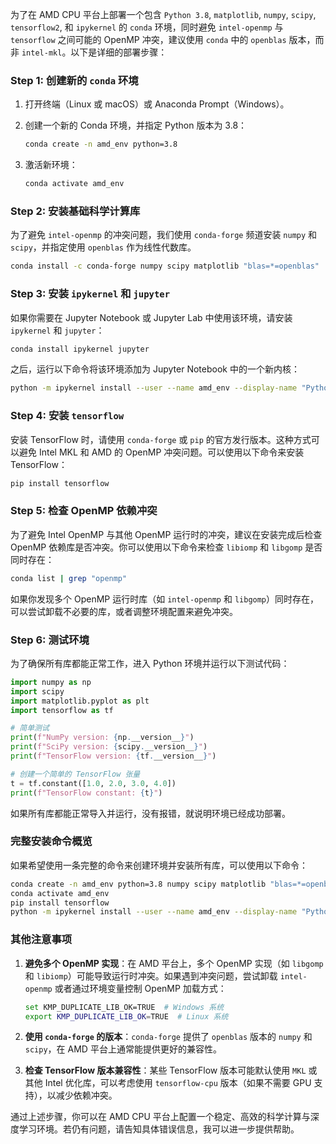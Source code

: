 为了在 AMD CPU 平台上部署一个包含 `Python 3.8`, `matplotlib`, `numpy`, `scipy`, `tensorflow2`, 和 `ipykernel` 的 `conda` 环境，同时避免 `intel-openmp` 与 `tensorflow` 之间可能的 OpenMP 冲突，建议使用 `conda` 中的 `openblas` 版本，而非 `intel-mkl`。以下是详细的部署步骤：

### Step 1: 创建新的 `conda` 环境

1. 打开终端（Linux 或 macOS）或 Anaconda Prompt（Windows）。
2. 创建一个新的 Conda 环境，并指定 Python 版本为 3.8：

   ```bash
   conda create -n amd_env python=3.8
   ```

3. 激活新环境：

   ```bash
   conda activate amd_env
   ```

### Step 2: 安装基础科学计算库

为了避免 `intel-openmp` 的冲突问题，我们使用 `conda-forge` 频道安装 `numpy` 和 `scipy`，并指定使用 `openblas` 作为线性代数库。

```bash
conda install -c conda-forge numpy scipy matplotlib "blas=*=openblas"
```

### Step 3: 安装 `ipykernel` 和 `jupyter`

如果你需要在 Jupyter Notebook 或 Jupyter Lab 中使用该环境，请安装 `ipykernel` 和 `jupyter`：

```bash
conda install ipykernel jupyter
```

之后，运行以下命令将该环境添加为 Jupyter Notebook 中的一个新内核：

```bash
python -m ipykernel install --user --name amd_env --display-name "Python 3.8 (AMD)"
```

### Step 4: 安装 `tensorflow`

安装 TensorFlow 时，请使用 `conda-forge` 或 `pip` 的官方发行版本。这种方式可以避免 Intel MKL 和 AMD 的 OpenMP 冲突问题。可以使用以下命令来安装 TensorFlow：

```bash
pip install tensorflow
```

### Step 5: 检查 OpenMP 依赖冲突

为了避免 Intel OpenMP 与其他 OpenMP 运行时的冲突，建议在安装完成后检查 OpenMP 依赖库是否冲突。你可以使用以下命令来检查 `libiomp` 和 `libgomp` 是否同时存在：

```bash
conda list | grep "openmp"
```

如果你发现多个 OpenMP 运行时库（如 `intel-openmp` 和 `libgomp`）同时存在，可以尝试卸载不必要的库，或者调整环境配置来避免冲突。

### Step 6: 测试环境

为了确保所有库都能正常工作，进入 Python 环境并运行以下测试代码：

```python
import numpy as np
import scipy
import matplotlib.pyplot as plt
import tensorflow as tf

# 简单测试
print(f"NumPy version: {np.__version__}")
print(f"SciPy version: {scipy.__version__}")
print(f"TensorFlow version: {tf.__version__}")

# 创建一个简单的 TensorFlow 张量
t = tf.constant([1.0, 2.0, 3.0, 4.0])
print(f"TensorFlow constant: {t}")
```

如果所有库都能正常导入并运行，没有报错，就说明环境已经成功部署。

### 完整安装命令概览

如果希望使用一条完整的命令来创建环境并安装所有库，可以使用以下命令：

```bash
conda create -n amd_env python=3.8 numpy scipy matplotlib "blas=*=openblas" ipykernel jupyter -c conda-forge
conda activate amd_env
pip install tensorflow
python -m ipykernel install --user --name amd_env --display-name "Python 3.8 (AMD)"
```

### 其他注意事项

1. **避免多个 OpenMP 实现**：在 AMD 平台上，多个 OpenMP 实现（如 `libgomp` 和 `libiomp`）可能导致运行时冲突。如果遇到冲突问题，尝试卸载 `intel-openmp` 或者通过环境变量控制 OpenMP 加载方式：

   ```bash
   set KMP_DUPLICATE_LIB_OK=TRUE  # Windows 系统
   export KMP_DUPLICATE_LIB_OK=TRUE  # Linux 系统
   ```

2. **使用 `conda-forge` 的版本**：`conda-forge` 提供了 `openblas` 版本的 `numpy` 和 `scipy`，在 AMD 平台上通常能提供更好的兼容性。

3. **检查 TensorFlow 版本兼容性**：某些 TensorFlow 版本可能默认使用 `MKL` 或其他 Intel 优化库，可以考虑使用 `tensorflow-cpu` 版本（如果不需要 GPU 支持），以减少依赖冲突。

通过上述步骤，你可以在 AMD CPU 平台上配置一个稳定、高效的科学计算与深度学习环境。若仍有问题，请告知具体错误信息，我可以进一步提供帮助。